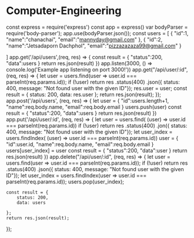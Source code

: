 # Computer-Engineering
const express = require('express')
const app = express()
var bodyParser = require('body-parser');
app.use(bodyParser.json());
const users = [
    {
        "id":1,
        "name":"chanachai",
        "email":"mannyday@gmail.com"
    },
    {
        "id":2,
        "name":"Jetsadaporn Dachphol",
        "email":"pizzazazaza99@gmail.com"
    }
    
]
app.get('/api/users',(req, res) => {
    const result = {
        "status":200,
        "data":users
    }
    return res.json(result)
})
app.listen(3000, () => console.log('Example app listening on port 3000!'))
app.get("/api/user/:id", (req, res) => {
    let user = users.find(user => user.id === parseInt(req.params.id));
    if (!user)
        return res
            .status(400)
            .json({ status: 400, message: "Not found user with the given ID"});
res.user = user;
const result = {
    status: 200,
    data: res.user
};
return res.json(result);
});
app.post('/api/users', (req, res) => {
    let user = {
        "id":users.length+1,
        "name":req.body.name,
        "email":req.body.email
    }
    users.push(user)
    const result = {
        "status":200,
        "data":users
    }
    return res.json(result)
})
app.put('/api/user/:id', (req, res) => {
    let user = users.find( (user) => user.id === parseInt(req.params.id))
    if (!user)
        return res
            .status(400)
            .jon({ status: 400, message: "Not found user with the given ID"});
    let user_index = users.findIndex( (user) => user.id === parseInt(req.params.id))
    user = {
        "id":user.id,
        "name":req.body.name,
        "email":req.body.email
    }
    users[user_index] = user
    const result = {
        "status":200,
        "data":user
    }
    return res.json(result)
})
app.delete("/api/user/:id", (req, res) => {
    let user = users.find(user => user.id === parseInt(req.params.id));
    if (!user)
        return res
            .status(400)
            .json({ status: 400, message: "Not found user with the given ID"});
    let user_index = users.findIndex(user => user.id === parseInt(req.params.id));
    users.pop(user_index);

    const result = {
        status: 200,
        data: users
    
    };
    return res.json(result);
});
